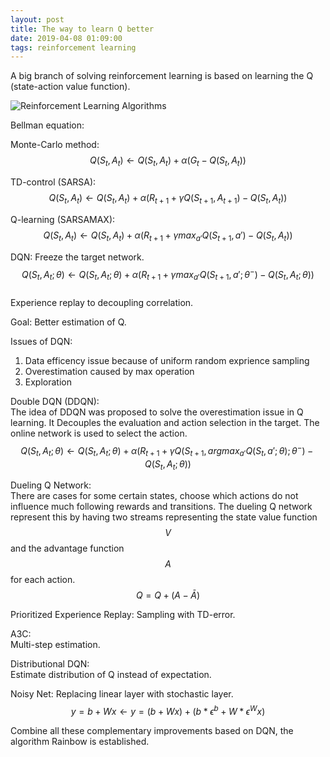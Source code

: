 ```yaml
---
layout: post
title: The way to learn Q better
date: 2019-04-08 01:09:00
tags: reinforcement learning
---
```


A big branch of solving reinforcement learning is based on learning the Q (state-action value function).  

![Reinforcement Learning Algorithms]({{'/images/deepQ.jpg'|relative_url}})

Bellman equation:


Monte-Carlo method:  
$$Q(S_t, A_t) \leftarrow Q(S_t, A_t) + \alpha (G_t - Q(S_t, A_t))$$

TD-control (SARSA):  
$$Q(S_t, A_t) \leftarrow Q(S_t,A_t) + \alpha (R_{t+1} + \gamma Q(S_{t+1},A_{t+1}) - Q(S_t,A_t))$$  

Q-learning (SARSAMAX):  
$$Q(S_t, A_t) \leftarrow Q(S_t,A_t) + \alpha (R_{t+1} + \gamma max_{a'}Q(S_{t+1}, a') - Q(S_t,A_t))$$  


DQN:
Freeze the target network.
$$Q(S_t, A_t;\theta) \leftarrow Q(S_t,A_t;\theta) + \alpha (R_{t+1} + \gamma max_{a'}Q(S_{t+1}, a';\theta^-) - Q(S_t,A_t;\theta))$$  
Experience replay to decoupling correlation.  

Goal:
Better estimation of Q.

Issues of DQN:  
1. Data efficency issue because of uniform random exprience sampling  
2. Overestimation caused by max operation  
3. Exploration  

Double DQN (DDQN):  
The idea of DDQN was proposed to solve the overestimation issue in Q learning. It Decouples the evaluation and action selection in the target. The online network is used to select the action.
$$Q(S_t, A_t;\theta) \leftarrow Q(S_t,A_t;\theta) + \alpha (R_{t+1} + \gamma Q(S_{t+1}, argmax_{a'}Q(S_t, a'; \theta);\theta^-) - Q(S_t,A_t;\theta))$$  

Dueling Q Network:  
There are cases for some certain states, choose which actions do not influence much following rewards and transitions. The dueling Q network represent this by having two streams representing the state value function $$V$$ and the advantage function $$A$$ for each action.
$$Q = Q + (A - \bar{A})$$

Prioritized Experience Replay:
Sampling with TD-error.

A3C:  
Multi-step estimation.

Distributional DQN:  
Estimate distribution of Q instead of expectation.

Noisy Net:
Replacing linear layer with stochastic layer.
$$y = b+Wx \leftarrow y = (b+Wx) + (b*\epsilon^b + W*\epsilon^Wx)$$

Combine all these complementary improvements based on DQN, the algorithm Rainbow is established.



